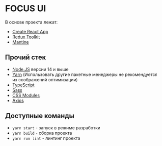 # FOCUS UI

В основе проекта лежат:

* [Create React App](https://github.com/facebook/create-react-app)
* [Redux Toolkit](https://redux-toolkit.js.org/introduction/getting-started)
* [Mantine](https://mantine.dev/)

## Прочий стек

* [Node.JS](https://nodejs.org/en/download/) версии 14 и выше
* [Yarn](https://yarnpkg.com/) (Использовать другие пакетные менеджеры не рекомендуется из соображений оптимизации)
* [TypeScript](https://www.typescriptlang.org/)
* [Sass](https://sass-scss.ru/)
* [CSS Modules](https://habr.com/ru/post/335244/)
* [Axios](https://axios-http.com/)

## Доступные команды

* `yarn start` - запуск в режиме разработки
* `yarn build` - сборка проекта
* `yarn run lint` - линтинг проекта
